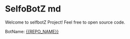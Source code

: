 # SelfoBotZ md

Welcome to selfbotZ Project! Feel free to open source code.

BotName: [{{REPO_NAME}}](https://github.com/{{GITHUB_USERNAME}})
